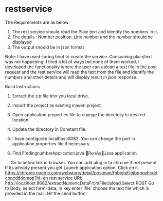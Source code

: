 # restservice

The Requirements are as below:
1.	The rest service should read the Plain text and identify the numbers in it.
2.	The details : Number position,  Line number and the number should be displayed
3.	The output should be in json format



Note:
I have used spring boot to create the service. Consuming plain/text was not happening. I tried a lot of ways but none of them worked. 
I developed the functionality where the user can upload a text file in the post request and the rest service will read the text from the file and identify the numbers and other details and will display result in json response.

Build Instructions
1.	Extract the zip file into you local drive.
2.	Import the project as existing maven project.
3.	Open application.properties file to change the directory to desired location. 
 
4.	Update the directory in Constant file.
5.	I have configured localhost:8082. You can change the port in application.properties file if necessary.
6.	Find FindingnumberApplication.java RunAsJava application

 
Go to below link in browser. You can add plug in to chrome if not present. If its already present you get Launch application option. Click on it.
https://chrome.google.com/webstore/detail/postman/fhbjgbiflinjbdggehcddcbncdddomop?hl=en
rest service URI: http://localhost:8082/extractNumericDataFromFileUpload
Select POST
Go to Body, select form-data, 
In key enter ‘file’ choose the text file which is provided in the mail.
Hit the send button.
